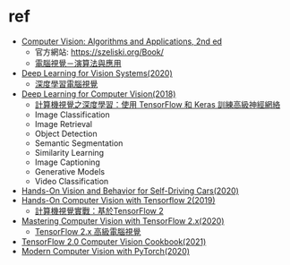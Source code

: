 # ref
- [Computer Vision: Algorithms and Applications, 2nd ed]()
  - 官方網站:  https://szeliski.org/Book/
  - [電腦視覺－演算法與應用](https://www.tenlong.com.tw/products/9787302269151?list_name=srh)
- [Deep Learning for Vision Systems(2020)](https://www.manning.com/books/deep-learning-for-vision-systems)
  - [深度學習電腦視覺](https://www.tenlong.com.tw/products/9787302609940?list_name=sp) 
- [Deep Learning for Computer Vision(2018)](https://www.packtpub.com/product/deep-learning-for-computer-vision/9781788295628)
  - [計算機視覺之深度學習：使用 TensorFlow 和 Keras 訓練高級神經網絡](https://www.tenlong.com.tw/products/9787115531582?list_name=sp) 
  - Image Classification
  - Image Retrieval
  - Object Detection
  - Semantic Segmentation
  - Similarity Learning
  - Image Captioning
  - Generative Models
  - Video Classification
- [Hands-On Vision and Behavior for Self-Driving Cars(2020)](https://www.packtpub.com/product/hands-on-vision-and-behavior-for-self-driving-cars/9781800203587)
- [Hands-On Computer Vision with Tensorflow 2(2019)](https://www.packtpub.com/product/hands-on-computer-vision-with-tensorflow-2/9781788830645)
  - [計算機視覺實戰：基於TensorFlow 2](https://www.tenlong.com.tw/products/9787111688471?list_name=srh) 
- [Mastering Computer Vision with TensorFlow 2.x(2020)](https://www.packtpub.com/product/mastering-computer-vision-with-tensorflow-2x/9781838827069)
  - [TensorFlow 2.x 高級電腦視覺](https://www.tenlong.com.tw/products/9787302614586?list_name=srh)
- [TensorFlow 2.0 Computer Vision Cookbook(2021)](https://www.packtpub.com/product/tensorflow-20-computer-vision-cookbook/9781838829131)
- [Modern Computer Vision with PyTorch(2020)](https://www.packtpub.com/product/modern-computer-vision-with-pytorch/9781839213472)

